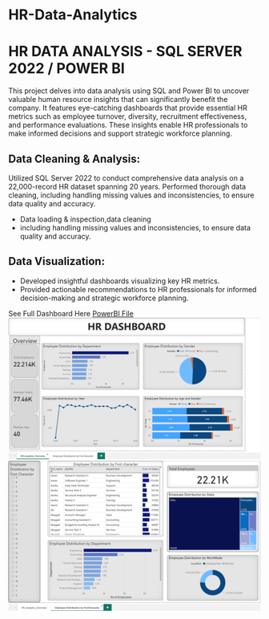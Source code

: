 # HR-Data-Analytics
# HR DATA ANALYSIS - SQL SERVER 2022 / POWER BI
This project delves into data analysis using SQL and Power BI to uncover valuable human resource insights that can significantly benefit the company. It features eye-catching dashboards that provide essential HR metrics such as employee turnover, diversity, recruitment effectiveness, and performance evaluations. These insights enable HR professionals to make informed decisions and support strategic workforce planning.
## Data Cleaning & Analysis:
Utilized SQL Server 2022 to conduct comprehensive data analysis on a 22,000-record HR dataset spanning 20 years.
Performed thorough data cleaning, including handling missing values and inconsistencies, to ensure data quality and accuracy.
- Data loading & inspection,data cleaning
- including handling missing values and inconsistencies, to ensure data quality and accuracy.

## Data Visualization:
- Developed insightful dashboards visualizing key HR metrics.
- Provided actionable recommendations to HR professionals for informed decision-making and strategic workforce planning.

See Full Dashboard Here [PowerBI File](https://app.powerbi.com/links/fB7VqsOU69?ctid=fcf88a03-5fad-4fee-a29b-004f34d4e9d8&pbi_source=linkShare)
![HR_Data_Analysis](HR_Analytics_1.png)
![HR_Data_Analysis](HR_Analytics_2.png)


